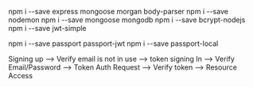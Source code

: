 npm i --save express mongoose morgan body-parser
npm i --save nodemon
npm i --save mongoose mongodb
npm i --save bcrypt-nodejs
npm i --save jwt-simple

npm i --save passport passport-jwt
npm i --save passport-local

Signing up --> Verify email is not in use --> token
signing In --> Verify Email/Password --> Token
Auth Request --> Verify token --> Resource Access
